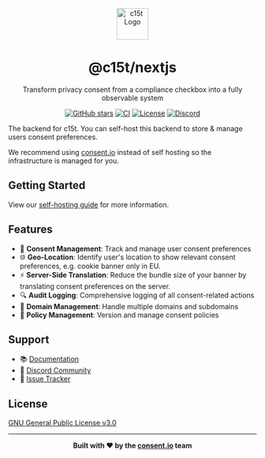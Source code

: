 <div align="center">
  <img src="https://c15t.com/logo.png" alt="c15t Logo" width="64" height="64" />
  <h1>@c15t/nextjs</h1>
  <p>Transform privacy consent from a compliance checkbox into a fully observable system</p>

  [![GitHub stars](https://img.shields.io/github/stars/c15t/c15t?style=flat-square)](https://github.com/c15t/c15t)
  [![CI](https://img.shields.io/github/actions/workflow/status/c15t/c15t/ci.yml?style=flat-square)](https://github.com/c15t/c15t/actions/workflows/ci.yml)
  [![License](https://img.shields.io/badge/license-GPL--3.0-blue.svg?style=flat-square)](LICENSE)
  [![Discord](https://img.shields.io/discord/1312171102268690493?style=flat-square)](https://c15t.com/discord)
</div>

The backend for c15t. You can self-host this backend to store & manage users consent preferences. 

We recommend using [consent.io](https://consent.io) instead of self hosting so the infrastructure is managed for you.

## Getting Started

View our [self-hosting guide](https://c15t.com/docs/self-host) for more information.

## Features

- 📝 **Consent Management**: Track and manage user consent preferences
- 🌐 **Geo-Location**: Identify user's location to show relevant consent preferences, e.g. cookie banner only in EU.
- ⚡ **Server-Side Translation**: Reduce the bundle size of your banner by translating consent preferences on the server.
- 🔍 **Audit Logging**: Comprehensive logging of all consent-related actions
- 🔄 **Domain Management**: Handle multiple domains and subdomains
- 📝 **Policy Management**: Version and manage consent policies

## Support

- 📚 [Documentation](https://c15t.com/)
- 💬 [Discord Community](https://c15t.com/discord)
- 🐛 [Issue Tracker](https://github.com/c15t/c15t/issues)

## License

[GNU General Public License v3.0](https://github.com/c15t/c15t/blob/main/LICENSE.md)

---

<div align="center">
  <strong>Built with ❤️ by the <a href="https://www.consent.io">consent.io</a> team</strong>
</div>
